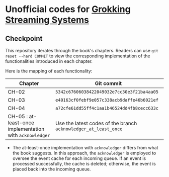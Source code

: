 # Unofficial codes for [Grokking Streaming Systems](https://www.manning.com/books/grokking-streaming-systems)

## Checkpoint

This repository iterates through the book's chapters. 
Readers can use `git reset --hard COMMIT` to view the corresponding implementation of the functionalities introduced in each chapter.

Here is the mapping of each functionality:

| Chapter                                                | Git commit                                                      |
|--------------------------------------------------------|-----------------------------------------------------------------|
| CH-02                                                  | `5342c67606038422049032e7cc30e3f21ba4aa05`                      |
| CH-03                                                  | `e40163cf0febf9e057c338acb9daffe46b6021ef`                      |
| CH-04                                                  | `a72cfe61dd55ff4c1aa1b46524dd4fb8cecc633c`                      |
| CH-05 : at-least-once implementation with `acknowledger` | Use the latest codes of the branch `acknowledger_at_least_once` |

- The at-least-once implementation with `acknowledger` differs from what the book suggests.
In this approach, the `acknowledger` is employed to oversee the event cache for each incoming queue.
If an event is processed successfully, the cache is deleted; otherwise, the event is placed back into the incoming queue.